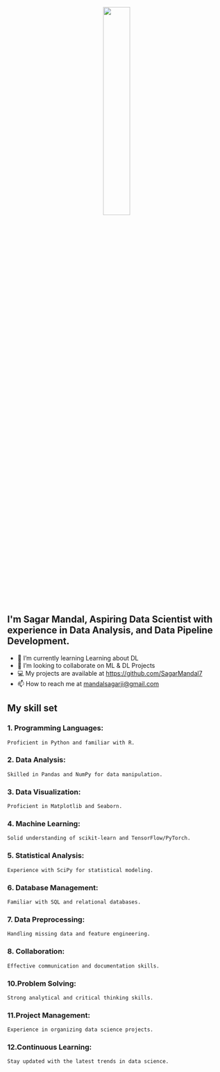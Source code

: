 <p align="center">
  <img src="https://github.com/SagarMandal7/SagarMandal7/assets/146010223/351bd27a-d5e4-4e12-8317-d434103f6d2d" width="35%">
</p>

## I'm Sagar Mandal, Aspiring Data Scientist with experience in Data Analysis, and Data Pipeline Development.

- 🌱 I’m currently learning Learning about DL
- 💞️ I’m looking to collaborate on ML & DL Projects
- 💻  My projects are available at https://github.com/SagarMandal7
- 📫 How to reach me at mandalsagarji@gmail.com


<!---
SagarMandal7/SagarMandal7 is a ✨ special ✨ repository because its `README.md` (this file) appears on your GitHub profile.
You can click the Preview link to take a look at your changes.
--->
## My skill set 
### 1. Programming Languages:
    Proficient in Python and familiar with R.
### 2. Data Analysis: 
    Skilled in Pandas and NumPy for data manipulation.
### 3. Data Visualization: 
    Proficient in Matplotlib and Seaborn.
### 4. Machine Learning: 
    Solid understanding of scikit-learn and TensorFlow/PyTorch.
### 5. Statistical Analysis: 
    Experience with SciPy for statistical modeling.
### 6. Database Management: 
    Familiar with SQL and relational databases.
### 7. Data Preprocessing: 
    Handling missing data and feature engineering.
### 8. Collaboration: 
    Effective communication and documentation skills.
### 10.Problem Solving: 
    Strong analytical and critical thinking skills.
### 11.Project Management: 
    Experience in organizing data science projects.
### 12.Continuous Learning: 
    Stay updated with the latest trends in data science.

